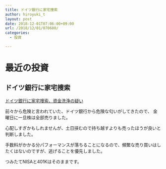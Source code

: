 ```yaml
---
title: ドイツ銀行に家宅捜索
author: hiroyuki_t
layout: post
date: 2018-12-01T07:06:00+09:00
url: /2018/12/01/070600/
categories:
  - 投資

---
```


# 最近の投資

## ドイツ銀行に家宅捜索

[ドイツ銀行に家宅捜索、資金洗浄の疑い](https://jp.reuters.com/article/deutsche-bank-moneylaundering-idJPKCN1NY23M?il=0)

前々から危険と言われていた、ドイツ銀行から危険な匂いがしてきたので、
金曜日に一旦株は全部売りました。

心配しすぎかもしれませんが、土日挟むので持ち越すよりも売ったほうが良いと判断しました。

手数料がかかる分パフォーマンスが落ちることになるので、頻繁な売り買いはしたくはないのですが、逃げることを優先しました。

つみたてNISAと401Kはそのままです。








